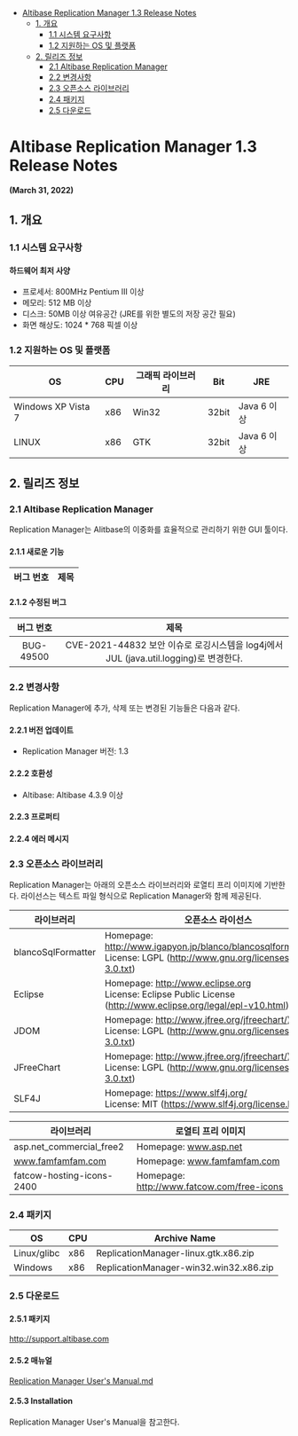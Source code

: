 - [Altibase Replication Manager 1.3 Release Notes](#altibase-replication-manager-13-release-notes)
  - [1. 개요](#1-%EA%B0%9C%EC%9A%94)
    - [1.1 시스템 요구사항](#11-%EC%8B%9C%EC%8A%A4%ED%85%9C-%EC%9A%94%EA%B5%AC%EC%82%AC%ED%95%AD)
    - [1.2 지원하는 OS 및 플랫폼](#12-%EC%A7%80%EC%9B%90%ED%95%98%EB%8A%94-os-%EB%B0%8F-%ED%94%8C%EB%9E%AB%ED%8F%BC)
  - [2. 릴리즈 정보](#2-%EB%A6%B4%EB%A6%AC%EC%A6%88-%EC%A0%95%EB%B3%B4)
    - [2.1 Altibase Replication Manager](#21-altibase-replication-manager)
    - [2.2 변경사항](#22-%EB%B3%80%EA%B2%BD%EC%82%AC%ED%95%AD)
    - [2.3 오픈소스 라이브러리](#23-%EC%98%A4%ED%94%88%EC%86%8C%EC%8A%A4-%EB%9D%BC%EC%9D%B4%EB%B8%8C%EB%9F%AC%EB%A6%AC)
    - [2.4 패키지](#24-%ED%8C%A8%ED%82%A4%EC%A7%80)
    - [2.5 다운로드](#25-%EB%8B%A4%EC%9A%B4%EB%A1%9C%EB%93%9C)



Altibase Replication Manager 1.3 Release Notes
===============================

**(March 31, 2022)**


## 1. 개요

### 1.1 시스템 요구사항

#### 하드웨어 최저 사양

* 프로세서: 800MHz Pentium III 이상
* 메모리: 512 MB 이상
* 디스크: 50MB 이상 여유공간 (JRE를 위한 별도의 저장 공간 필요)
* 화면 해상도: 1024 * 768 픽셀 이상

### 1.2 지원하는 OS 및 플랫폼

| OS                 | CPU  | 그래픽 라이브러리 | Bit   | JRE         |
| ------------------ | ---- | ----------------- | ----- | ----------- |
| Windows XP Vista 7 | x86  | Win32             | 32bit | Java 6 이상 |
| LINUX              | x86  | GTK               | 32bit | Java 6 이상 |

## 2. 릴리즈 정보

### 2.1 Altibase Replication Manager

Replication Manager는 Alitbase의 이중화를 효율적으로 관리하기 위한 GUI 툴이다.

#### 2.1.1 새로운 기능

| 버그 번호 | 제목 |
| :-------: | :--: |

#### 2.1.2  수정된 버그

| 버그 번호 |                             제목                             |
| :-------: | :----------------------------------------------------------: |
| BUG-49500 | CVE-2021-44832 보안 이슈로 로깅시스템을 log4j에서 JUL (java.util.logging)로 변경한다. |

### 2.2 변경사항

Replication Manager에 추가, 삭제 또는 변경된 기능들은 다음과 같다.

#### 2.2.1 버전 업데이트

- Replication Manager 버전: 1.3

#### 2.2.2 호환성

- Altibase: Altibase 4.3.9 이상

#### 2.2.3 프로퍼티

#### 2.2.4 에러 메시지

### 2.3 오픈소스 라이브러리

Replication Manager는 아래의 오픈소스 라이브러리와 로열티 프리 이미지에 기반한다. 라이선스는 텍스트 파일 형식으로 Replication Manager와 함께 제공된다.

| 라이브러리         | 오픈소스 라이선스                                            |
| ------------------ | ------------------------------------------------------------ |
| blancoSqlFormatter | Homepage: http://www.igapyon.jp/blanco/blancosqlformatter.html </br>License: LGPL (http://www.gnu.org/licenses/lgpl-3.0.txt) |
| Eclipse            | Homepage: http://www.eclipse.org <br/>License: Eclipse Public License (http://www.eclipse.org/legal/epl-v10.html) |
| JDOM               | Homepage: http://www.jfree.org/jfreechart/) <br/>License: LGPL (http://www.gnu.org/licenses/lgpl-3.0.txt) |
| JFreeChart         | Homepage: http://www.jfree.org/jfreechart/) <br/>License: LGPL (http://www.gnu.org/licenses/lgpl-3.0.txt) |
| SLF4J              | Homepage: https://www.slf4j.org/<br/>License: MIT (https://www.slf4j.org/license.html) |

| 라이브러리                | 로열티 프리 이미지                         |
| ------------------------- | ------------------------------------------ |
| asp.net_commercial_free2  | Homepage: www.asp.net                      |
| www.famfamfam.com         | Homepage: www.famfamfam.com                |
| fatcow-hosting-icons-2400 | Homepage: http://www.fatcow.com/free-icons |

### 2.4 패키지

| OS          | CPU | Archive Name                           |
| ----------- | --- | -------------------------------------- |
| Linux/glibc | x86 | ReplicationManager-linux.gtk.x86.zip   |
| Windows     | x86 | ReplicationManager-win32.win32.x86.zip |

### 2.5 다운로드

#### 2.5.1 패키지

<http://support.altibase.com>

#### 2.5.2 매뉴얼

[Replication Manager User's Manual.md](https://github.com/ALTIBASE/Documents/blob/master/Manuals/Tools/kor/Replication%20Manager%20User's%20Manual.md)

#### 2.5.3 Installation

Replication Manager User's Manual을 참고한다.